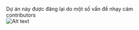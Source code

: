 Dự án này được đăng lại do một số vấn đề nhạy cảm  
contributors  
![Alt text](https://res.cloudinary.com/dnchsftqy/image/upload/v1737025030/aaa_quhrj2.png)